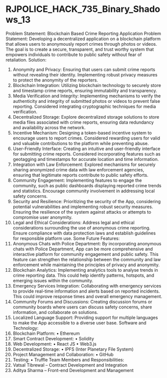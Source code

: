 # RJPOLICE_HACK_735_Binary_Shadows_13
Problem Statement: Blockchain Based Crime Reporting Application
Problem Statement:
Developing a decentralized application on a blockchain platform that allows users to anonymously 
report crimes through photos or videos. The goal is to create a secure, transparent, and trust worthy 
system that empowers individuals to contribute to public safety without fear of retaliation.
Solution:
1. Anonymity and Privacy:
Ensuring that users can submit crime reports without revealing their identity. Implementing robust 
privacy measures to protect the anonymity of the reporters.
2. Blockchain Integration:
Utilizing blockchain technology to securely store and timestamp crime reports, ensuring 
immutability and transparency. 
3. Media Verification and Integrity:
Implementing mechanisms to verify the authenticity and integrity of submitted photos or videos 
to prevent false reporting. Considered integrating cryptographic techniques for media verification.
4. Decentralized Storage:
Explore decentralized storage solutions to store media files associated with crime reports, ensuring 
data redundancy and availability across the network.
5. Incentive Mechanism:
Designing a token-based incentive system to encourage users to report crimes. Considered
rewarding users for valid and valuable contributions to the platform while preventing abuse.
6. User-Friendly Interface:
Creating an intuitive and user-friendly interface for submitting crime reports. Considered
incorporating features such as geotagging and timestamps for accurate location and time 
information.
7. Integration with Law Enforcement:
Explored mechanisms for securely sharing anonymized crime data with law enforcement agencies, 
ensuring that legitimate reports contribute to public safety efforts.
8. Community Engagement:
Implementing features to engage the community, such as public dashboards displaying reported 
crime trends and statistics. Encourage community involvement in addressing local safety concerns.
9. Security and Resilience:
Prioritizing the security of the App, considering potential vulnerabilities and implementing robust 
security measures. Ensuring the resilience of the system against attacks or attempts to 
compromise user anonymity.
10. Legal and Ethical Considerations:
Address legal and ethical considerations surrounding the use of anonymous crime reporting. 
Ensure compliance with data protection laws and establish guidelines for responsible platform use.
Some Future Features:
1. Anonymous Chats with Police Department:
By incorporating anonymous chats with Police Department, App can be more comprehensive and 
interactive platform for community engagement and public safety. This feature can strengthen the 
relationship between the community and law enforcement while maintaining the principles of 
privacy and anonymity.
2. Blockchain Analytics:
Implementing analytics tools to analyse trends in crime reporting data. This could help identify 
patterns, hotspots, and emerging issues within the community.
3. Emergency Services Integration:
Collaborating with emergency services to provide real-time information and alerts based on 
reported incidents. This could improve response times and overall emergency management.
4. Community Forums and Discussions:
Creating discussion forums or community boards where users can discuss safety concerns, share 
information, and collaborate on solutions.
5. Localized Language Support:
Providing support for multiple languages to make the App accessible to a diverse user base.
Software and Technology:
1. Blockchain Platform:
• Ethereum
2. Smart Contract Development:
• Solidity
3. Web Development:
• React JS
• Web3.js
4. Decentralized Storage:
• IPFS (Inter Planetary File System)
5. Project Management and Collaboration:
• GitHub
6. Testing:
• Truffle
Team Members and Responsibilities:
1. Vatsal Tibrewal – Contract Development and Integration
2. Aditya Sharma – Front-end Development and Management
